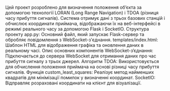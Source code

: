 Цей проект розроблено для визначення положення об’єкта за допомогою технології LORAN (Long Range Navigation) і TDOA (різниця часу прибуття сигналів). Система отримує дані з трьох базових станцій і обчислює координати приймача, відображаючи їх на веб-інтерфейсі в режимі реального часу за допомогою Flask і SocketIO.
Структура проекту
app.py: Основний файл, який запускає Flask-сервер та обробляє повідомлення з WebSocket-з'єднання.
templates/index.html: Шаблон HTML для відображення графіка та оновлення даних в реальному часі.
Опис основних компонентів
WebSocket-з’єднання: Підключається до сервера WebSocket для отримання даних про час прибуття сигналу з трьох джерел.
Алгоритм TDOA: Використовується для обчислення положення приймача на основі різниці часу прибуття сигналів.
Функція custom_least_squares: Реалізує метод найменших квадратів для мінімізації помилок у визначенні координат.
SocketIO: Відправляє розраховані координати на клієнт для візуалізації.
